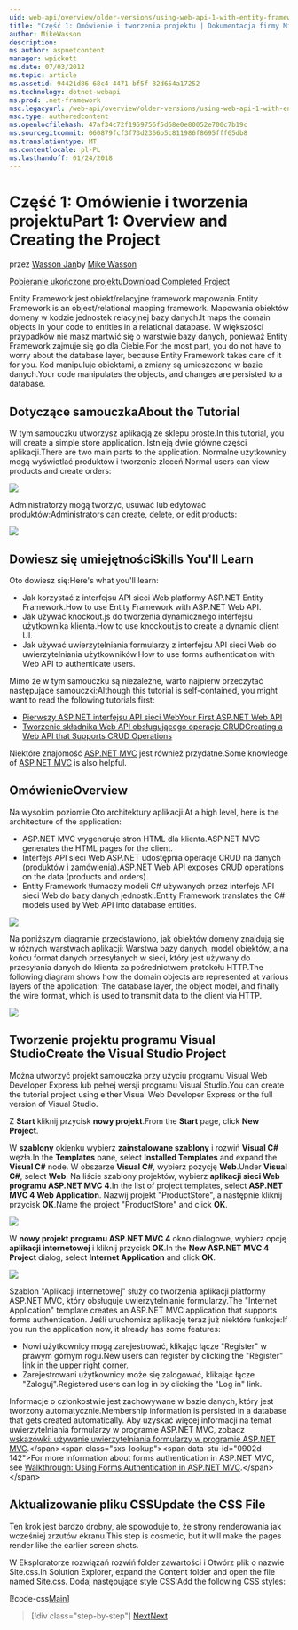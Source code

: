 ```yaml
---
uid: web-api/overview/older-versions/using-web-api-1-with-entity-framework-5/using-web-api-with-entity-framework-part-1
title: "Część 1: Omówienie i tworzenia projektu | Dokumentacja firmy Microsoft"
author: MikeWasson
description: 
ms.author: aspnetcontent
manager: wpickett
ms.date: 07/03/2012
ms.topic: article
ms.assetid: 94421d86-68c4-4471-bf5f-82d654a17252
ms.technology: dotnet-webapi
ms.prod: .net-framework
msc.legacyurl: /web-api/overview/older-versions/using-web-api-1-with-entity-framework-5/using-web-api-with-entity-framework-part-1
msc.type: authoredcontent
ms.openlocfilehash: 47af34c72f1959756f5d68e0e80052e700c7b19c
ms.sourcegitcommit: 060879fcf3f73d2366b5c811986f8695fff65db8
ms.translationtype: MT
ms.contentlocale: pl-PL
ms.lasthandoff: 01/24/2018
---
```

<a name="part-1-overview-and-creating-the-project"></a><span data-ttu-id="0902d-102">Część 1: Omówienie i tworzenia projektu</span><span class="sxs-lookup"><span data-stu-id="0902d-102">Part 1: Overview and Creating the Project</span></span>
====================
<span data-ttu-id="0902d-103">przez [Wasson Jan](https://github.com/MikeWasson)</span><span class="sxs-lookup"><span data-stu-id="0902d-103">by [Mike Wasson](https://github.com/MikeWasson)</span></span>

[<span data-ttu-id="0902d-104">Pobieranie ukończone projektu</span><span class="sxs-lookup"><span data-stu-id="0902d-104">Download Completed Project</span></span>](http://code.msdn.microsoft.com/ASP-NET-Web-API-with-afa30545)

<span data-ttu-id="0902d-105">Entity Framework jest obiekt/relacyjne framework mapowania.</span><span class="sxs-lookup"><span data-stu-id="0902d-105">Entity Framework is an object/relational mapping framework.</span></span> <span data-ttu-id="0902d-106">Mapowania obiektów domeny w kodzie jednostek relacyjnej bazy danych.</span><span class="sxs-lookup"><span data-stu-id="0902d-106">It maps the domain objects in your code to entities in a relational database.</span></span> <span data-ttu-id="0902d-107">W większości przypadków nie masz martwić się o warstwie bazy danych, ponieważ Entity Framework zajmuje się go dla Ciebie.</span><span class="sxs-lookup"><span data-stu-id="0902d-107">For the most part, you do not have to worry about the database layer, because Entity Framework takes care of it for you.</span></span> <span data-ttu-id="0902d-108">Kod manipuluje obiektami, a zmiany są umieszczone w bazie danych.</span><span class="sxs-lookup"><span data-stu-id="0902d-108">Your code manipulates the objects, and changes are persisted to a database.</span></span>

## <a name="about-the-tutorial"></a><span data-ttu-id="0902d-109">Dotyczące samouczka</span><span class="sxs-lookup"><span data-stu-id="0902d-109">About the Tutorial</span></span>

<span data-ttu-id="0902d-110">W tym samouczku utworzysz aplikacją ze sklepu proste.</span><span class="sxs-lookup"><span data-stu-id="0902d-110">In this tutorial, you will create a simple store application.</span></span> <span data-ttu-id="0902d-111">Istnieją dwie główne części aplikacji.</span><span class="sxs-lookup"><span data-stu-id="0902d-111">There are two main parts to the application.</span></span> <span data-ttu-id="0902d-112">Normalne użytkownicy mogą wyświetlać produktów i tworzenie zleceń:</span><span class="sxs-lookup"><span data-stu-id="0902d-112">Normal users can view products and create orders:</span></span>

![](using-web-api-with-entity-framework-part-1/_static/image1.png)

<span data-ttu-id="0902d-113">Administratorzy mogą tworzyć, usuwać lub edytować produktów:</span><span class="sxs-lookup"><span data-stu-id="0902d-113">Administrators can create, delete, or edit products:</span></span>

![](using-web-api-with-entity-framework-part-1/_static/image2.png)

## <a name="skills-youll-learn"></a><span data-ttu-id="0902d-114">Dowiesz się umiejętności</span><span class="sxs-lookup"><span data-stu-id="0902d-114">Skills You'll Learn</span></span>

<span data-ttu-id="0902d-115">Oto dowiesz się:</span><span class="sxs-lookup"><span data-stu-id="0902d-115">Here's what you'll learn:</span></span>

- <span data-ttu-id="0902d-116">Jak korzystać z interfejsu API sieci Web platformy ASP.NET Entity Framework.</span><span class="sxs-lookup"><span data-stu-id="0902d-116">How to use Entity Framework with ASP.NET Web API.</span></span>
- <span data-ttu-id="0902d-117">Jak używać knockout.js do tworzenia dynamicznego interfejsu użytkownika klienta.</span><span class="sxs-lookup"><span data-stu-id="0902d-117">How to use knockout.js to create a dynamic client UI.</span></span>
- <span data-ttu-id="0902d-118">Jak używać uwierzytelniania formularzy z interfejsu API sieci Web do uwierzytelniania użytkowników.</span><span class="sxs-lookup"><span data-stu-id="0902d-118">How to use forms authentication with Web API to authenticate users.</span></span>

<span data-ttu-id="0902d-119">Mimo że w tym samouczku są niezależne, warto najpierw przeczytać następujące samouczki:</span><span class="sxs-lookup"><span data-stu-id="0902d-119">Although this tutorial is self-contained, you might want to read the following tutorials first:</span></span>

- [<span data-ttu-id="0902d-120">Pierwszy ASP.NET interfejsu API sieci Web</span><span class="sxs-lookup"><span data-stu-id="0902d-120">Your First ASP.NET Web API</span></span>](../../getting-started-with-aspnet-web-api/tutorial-your-first-web-api.md)
- [<span data-ttu-id="0902d-121">Tworzenie składnika Web API obsługującego operacje CRUD</span><span class="sxs-lookup"><span data-stu-id="0902d-121">Creating a Web API that Supports CRUD Operations</span></span>](../creating-a-web-api-that-supports-crud-operations.md)

<span data-ttu-id="0902d-122">Niektóre znajomość [ASP.NET MVC](../../../../mvc/index.md) jest również przydatne.</span><span class="sxs-lookup"><span data-stu-id="0902d-122">Some knowledge of [ASP.NET MVC](../../../../mvc/index.md) is also helpful.</span></span>

## <a name="overview"></a><span data-ttu-id="0902d-123">Omówienie</span><span class="sxs-lookup"><span data-stu-id="0902d-123">Overview</span></span>

<span data-ttu-id="0902d-124">Na wysokim poziomie Oto architektury aplikacji:</span><span class="sxs-lookup"><span data-stu-id="0902d-124">At a high level, here is the architecture of the application:</span></span>

- <span data-ttu-id="0902d-125">ASP.NET MVC wygeneruje stron HTML dla klienta.</span><span class="sxs-lookup"><span data-stu-id="0902d-125">ASP.NET MVC generates the HTML pages for the client.</span></span>
- <span data-ttu-id="0902d-126">Interfejs API sieci Web ASP.NET udostępnia operacje CRUD na danych (produktów i zamówienia).</span><span class="sxs-lookup"><span data-stu-id="0902d-126">ASP.NET Web API exposes CRUD operations on the data (products and orders).</span></span>
- <span data-ttu-id="0902d-127">Entity Framework tłumaczy modeli C# używanych przez interfejs API sieci Web do bazy danych jednostki.</span><span class="sxs-lookup"><span data-stu-id="0902d-127">Entity Framework translates the C# models used by Web API into database entities.</span></span>

![](using-web-api-with-entity-framework-part-1/_static/image3.png)

<span data-ttu-id="0902d-128">Na poniższym diagramie przedstawiono, jak obiektów domeny znajdują się w różnych warstwach aplikacji: Warstwa bazy danych, model obiektów, a na końcu format danych przesyłanych w sieci, który jest używany do przesyłania danych do klienta za pośrednictwem protokołu HTTP.</span><span class="sxs-lookup"><span data-stu-id="0902d-128">The following diagram shows how the domain objects are represented at various layers of the application: The database layer, the object model, and finally the wire format, which is used to transmit data to the client via HTTP.</span></span>

![](using-web-api-with-entity-framework-part-1/_static/image4.png)

## <a name="create-the-visual-studio-project"></a><span data-ttu-id="0902d-129">Tworzenie projektu programu Visual Studio</span><span class="sxs-lookup"><span data-stu-id="0902d-129">Create the Visual Studio Project</span></span>

<span data-ttu-id="0902d-130">Można utworzyć projekt samouczka przy użyciu programu Visual Web Developer Express lub pełnej wersji programu Visual Studio.</span><span class="sxs-lookup"><span data-stu-id="0902d-130">You can create the tutorial project using either Visual Web Developer Express or the full version of Visual Studio.</span></span>

<span data-ttu-id="0902d-131">Z **Start** kliknij przycisk **nowy projekt**.</span><span class="sxs-lookup"><span data-stu-id="0902d-131">From the **Start** page, click **New Project**.</span></span>

<span data-ttu-id="0902d-132">W **szablony** okienku wybierz **zainstalowane szablony** i rozwiń **Visual C#** węzła.</span><span class="sxs-lookup"><span data-stu-id="0902d-132">In the **Templates** pane, select **Installed Templates** and expand the **Visual C#** node.</span></span> <span data-ttu-id="0902d-133">W obszarze **Visual C#**, wybierz pozycję **Web**.</span><span class="sxs-lookup"><span data-stu-id="0902d-133">Under **Visual C#**, select **Web**.</span></span> <span data-ttu-id="0902d-134">Na liście szablony projektów, wybierz **aplikacji sieci Web programu ASP.NET MVC 4**.</span><span class="sxs-lookup"><span data-stu-id="0902d-134">In the list of project templates, select **ASP.NET MVC 4 Web Application**.</span></span> <span data-ttu-id="0902d-135">Nazwij projekt "ProductStore", a następnie kliknij przycisk **OK**.</span><span class="sxs-lookup"><span data-stu-id="0902d-135">Name the project "ProductStore" and click **OK**.</span></span>

![](using-web-api-with-entity-framework-part-1/_static/image5.png)

<span data-ttu-id="0902d-136">W **nowy projekt programu ASP.NET MVC 4** okno dialogowe, wybierz opcję **aplikacji internetowej** i kliknij przycisk **OK**.</span><span class="sxs-lookup"><span data-stu-id="0902d-136">In the **New ASP.NET MVC 4 Project** dialog, select **Internet Application** and click **OK**.</span></span>

![](using-web-api-with-entity-framework-part-1/_static/image6.png)

<span data-ttu-id="0902d-137">Szablon "Aplikacji internetowej" służy do tworzenia aplikacji platformy ASP.NET MVC, który obsługuje uwierzytelnianie formularzy.</span><span class="sxs-lookup"><span data-stu-id="0902d-137">The "Internet Application" template creates an ASP.NET MVC application that supports forms authentication.</span></span> <span data-ttu-id="0902d-138">Jeśli uruchomisz aplikację teraz już niektóre funkcje:</span><span class="sxs-lookup"><span data-stu-id="0902d-138">If you run the application now, it already has some features:</span></span>

- <span data-ttu-id="0902d-139">Nowi użytkownicy mogą zarejestrować, klikając łącze "Register" w prawym górnym rogu.</span><span class="sxs-lookup"><span data-stu-id="0902d-139">New users can register by clicking the "Register" link in the upper right corner.</span></span>
- <span data-ttu-id="0902d-140">Zarejestrowani użytkownicy może się zalogować, klikając łącze "Zaloguj".</span><span class="sxs-lookup"><span data-stu-id="0902d-140">Registered users can log in by clicking the "Log in" link.</span></span>

<span data-ttu-id="0902d-141">Informacje o członkostwie jest zachowywane w bazie danych, który jest tworzony automatycznie.</span><span class="sxs-lookup"><span data-stu-id="0902d-141">Membership information is persisted in a database that gets created automatically.</span></span> <span data-ttu-id="0902d-142">Aby uzyskać więcej informacji na temat uwierzytelniania formularzy w programie ASP.NET MVC, zobacz [wskazówki: używanie uwierzytelniania formularzy w programie ASP.NET MVC](https://msdn.microsoft.com/library/ff398049(VS.98).aspx).</span><span class="sxs-lookup"><span data-stu-id="0902d-142">For more information about forms authentication in ASP.NET MVC, see [Walkthrough: Using Forms Authentication in ASP.NET MVC](https://msdn.microsoft.com/library/ff398049(VS.98).aspx).</span></span>

## <a name="update-the-css-file"></a><span data-ttu-id="0902d-143">Aktualizowanie pliku CSS</span><span class="sxs-lookup"><span data-stu-id="0902d-143">Update the CSS File</span></span>

<span data-ttu-id="0902d-144">Ten krok jest bardzo drobny, ale spowoduje to, że strony renderowania jak wcześniej zrzutów ekranu.</span><span class="sxs-lookup"><span data-stu-id="0902d-144">This step is cosmetic, but it will make the pages render like the earlier screen shots.</span></span>

<span data-ttu-id="0902d-145">W Eksploratorze rozwiązań rozwiń folder zawartości i Otwórz plik o nazwie Site.css.</span><span class="sxs-lookup"><span data-stu-id="0902d-145">In Solution Explorer, expand the Content folder and open the file named Site.css.</span></span> <span data-ttu-id="0902d-146">Dodaj następujące style CSS:</span><span class="sxs-lookup"><span data-stu-id="0902d-146">Add the following CSS styles:</span></span>

[!code-css[Main](using-web-api-with-entity-framework-part-1/samples/sample1.css)]

>[!div class="step-by-step"]
[<span data-ttu-id="0902d-147">Next</span><span class="sxs-lookup"><span data-stu-id="0902d-147">Next</span></span>](using-web-api-with-entity-framework-part-2.md)
